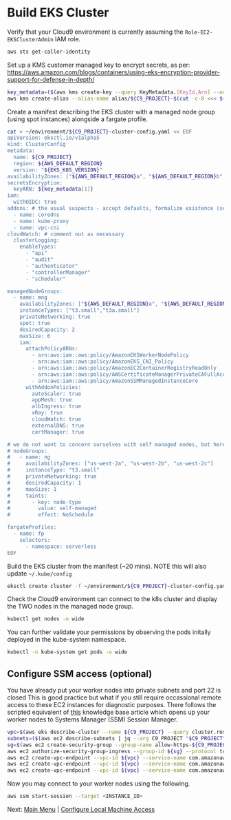 # Build EKS Cluster

Verify that your Cloud9 environment is currently assuming the `Role-EC2-EKSClusterAdmin` IAM role.
```bash
aws sts get-caller-identity
```

Set up a KMS customer managed key to encrypt secrets, as per: https://aws.amazon.com/blogs/containers/using-eks-encryption-provider-support-for-defense-in-depth/
```bash
key_metadata=($(aws kms create-key --query KeyMetadata.[KeyId,Arn] --output text)) # [0]=KeyId [1]=Arn
aws kms create-alias --alias-name alias/${C9_PROJECT}-$(cut -c-8 <<< ${key_metadata[0]}) --target-key-id ${key_metadata[1]}
```

Create a manifest describing the EKS cluster with a managed node group (using spot instances) alongside a fargate profile.
```bash
cat > ~/environment/${C9_PROJECT}-cluster-config.yaml << EOF
apiVersion: eksctl.io/v1alpha5
kind: ClusterConfig
metadata:
  name: ${C9_PROJECT}
  region: ${AWS_DEFAULT_REGION}
  version: "${EKS_K8S_VERSION}"
availabilityZones: ["${AWS_DEFAULT_REGION}a", "${AWS_DEFAULT_REGION}b", "${AWS_DEFAULT_REGION}c"]
secretsEncryption:
  keyARN: ${key_metadata[1]}
iam:
  withOIDC: true
addons: # the usual suspects - accept defaults, formalize existence (see Console : Cluster -> Configuration -> Add-ons)
  - name: coredns
  - name: kube-proxy
  - name: vpc-cni
cloudWatch: # comment out as necessary
  clusterLogging:
    enableTypes:
      - "api"
      - "audit"
      - "authenticator"
      - "controllerManager"
      - "scheduler"

managedNodeGroups:
  - name: mng
    availabilityZones: ["${AWS_DEFAULT_REGION}a", "${AWS_DEFAULT_REGION}b", "${AWS_DEFAULT_REGION}c"]
    instanceTypes: ["t3.small","t3a.small"]
    privateNetworking: true
    spot: true
    desiredCapacity: 2
    maxSize: 6
    iam:
      attachPolicyARNs:      
        - arn:aws:iam::aws:policy/AmazonEKSWorkerNodePolicy
        - arn:aws:iam::aws:policy/AmazonEKS_CNI_Policy
        - arn:aws:iam::aws:policy/AmazonEC2ContainerRegistryReadOnly
        - arn:aws:iam::aws:policy/AWSCertificateManagerPrivateCAFullAccess
        - arn:aws:iam::aws:policy/AmazonSSMManagedInstanceCore
      withAddonPolicies:
        autoScaler: true
        appMesh: true
        albIngress: true
        xRay: true
        cloudWatch: true
        externalDNS: true
        certManager: true

# we do not want to concern ourselves with self managed nodes, but here's how eksctl handles them
# nodeGroups:
#   - name: ng
#     availabilityZones: ["us-west-2a", "us-west-2b", "us-west-2c"]
#     instanceType: "t3.small"
#     privateNetworking: true
#     desiredCapacity: 1
#     maxSize: 1
#     taints:
#       - key: node-type
#         value: self-managed
#         effect: NoSchedule

fargateProfiles:
  - name: fp
    selectors:
      - namespace: serverless
EOF
```

Build the EKS cluster from the manifest (~20 mins). NOTE this will also update `~/.kube/config`
```bash
eksctl create cluster -f ~/environment/${C9_PROJECT}-cluster-config.yaml 
```

Check the Cloud9 environment can connect to the k8s cluster and display the TWO nodes in the managed node group.
```bash
kubectl get nodes -o wide
```

You can further validate your permissions by observing the pods initally deployed in the kube-system namespace.
```bash
kubectl -n kube-system get pods -o wide
```

## Configure SSM access (optional)

You have already put your worker nodes into private subnets and port 22 is closed
This is good practice but what if you still require occassional remote access to these EC2 instances for diagnostic purposes.
There follows the scripted equivalent of [this](https://aws.amazon.com/premiumsupport/knowledge-center/ec2-systems-manager-vpc-endpoints/) knowledge base article which opens up your worker nodes to Systems Manager (SSM) Session Manager.

```bash
vpc=$(aws eks describe-cluster --name ${C9_PROJECT} --query cluster.resourcesVpcConfig.vpcId --output text)
subnets=($(aws ec2 describe-subnets | jq --arg C9_PROJECT "$C9_PROJECT" '.Subnets[] | select(contains({Tags: [{Key: "Name"}, {Value: $C9_PROJECT}]}) and contains({Tags: [{Key: "Name"}, {Value: "Private"}]})) | .SubnetId' --raw-output))
sg=$(aws ec2 create-security-group --group-name allow-https-${C9_PROJECT} --description allow-https-${C9_PROJECT} --vpc-id ${vpc} --query GroupId --output text)
aws ec2 authorize-security-group-ingress --group-id ${sg} --protocol tcp --port 443 --cidr 0.0.0.0/0
aws ec2 create-vpc-endpoint --vpc-id ${vpc} --service-name com.amazonaws.us-west-2.ssm --vpc-endpoint-type Interface --subnet-ids ${subnets[*]} --security-group-ids ${sg}
aws ec2 create-vpc-endpoint --vpc-id ${vpc} --service-name com.amazonaws.us-west-2.ssmmessages --vpc-endpoint-type Interface --subnet-ids ${subnets[*]} --security-group-ids ${sg}
aws ec2 create-vpc-endpoint --vpc-id ${vpc} --service-name com.amazonaws.us-west-2.ec2messages --vpc-endpoint-type Interface --subnet-ids ${subnets[*]} --security-group-ids ${sg}
```

Now you may connect to your worker nodes using the following.
```bash
aws ssm start-session --target <INSTANCE_ID>
```

Next: [Main Menu](/README.md) | [Configure Local Machine Access](../07-local-access/README.md)
